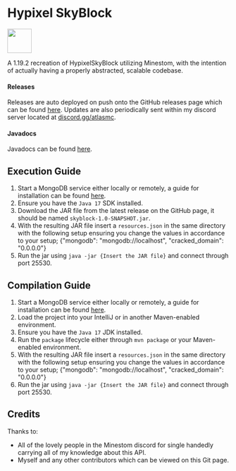 # Hypixel SkyBlock

[<img src="https://discordapp.com/assets/e4923594e694a21542a489471ecffa50.svg" alt="" height="55" />](https://discord.gg/atlasmc)

A 1.19.2 recreation of HypixelSkyBlock utilizing Minestom, with the intention of actually having a properly abstracted, scalable codebase.

#### Releases

Releases are auto deployed on push onto the GitHub releases page which can be found [here](https://github.com/Swofty-Developments/HypixelSkyBlock/releases). Updates are also periodically sent within my discord server located at [discord.gg/atlasmc](discord.gg/atlasmc).

#### Javadocs

Javadocs can be found [here](https://swofty-developments.github.io/HypixelSkyBlock/apidocs/).

## Execution Guide

1. Start a MongoDB service either locally or remotely, a guide for installation can be found [here](https://www.mongodb.com/docs/manual/installation/).
2. Ensure you have the `Java 17` SDK installed.
3. Download the JAR file from the latest release on the GitHub page, it should be named `skyblock-1.0-SNAPSHOT.jar`.
4. With the resulting JAR file insert a `resources.json` in the same directory with the following setup ensuring you change the values in accordance to your setup;
   {"mongodb": "mongodb://localhost", "cracked_domain": "0.0.0.0"}
5. Run the jar using `java -jar {Insert the JAR file}` and connect through port 25530.

## Compilation Guide

1. Start a MongoDB service either locally or remotely, a guide for installation can be found [here](https://www.mongodb.com/docs/manual/installation/).
2. Load the project into your IntelliJ or in another Maven-enabled environment.
3. Ensure you have the `Java 17` JDK installed.
4. Run the `package` lifecycle either through `mvn package` or your Maven-enabled environment.
5. With the resulting JAR file insert a `resources.json` in the same directory with the following setup ensuring you change the values in accordance to your setup;
{"mongodb": "mongodb://localhost", "cracked_domain": "0.0.0.0"}
6. Run the jar using `java -jar {Insert the JAR file}` and connect through port 25530.

## Credits

Thanks to:
* All of the lovely people in the Minestom discord for single handedly carrying all of my knowledge about this API.
* Myself and any other contributors which can be viewed on this Git page.
